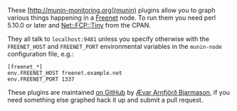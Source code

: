 These [http://munin-monitoring.org](munin) plugins allow you to graph
various things happening in a [Freenet](http://freenetproject.org/)
node. To run them you need perl 5.10.0 or later and
[Net::FCP::Tiny](http://search.cpan.org/dist/Net-FCP-Tiny/) from the
CPAN.

They all talk to `localhost:9481` unless you specify otherwise with
the `FREENET_HOST` and `FREENET_PORT` environmental variables in the
`munin-node` configuration file, e.g.:

    [freenet_*]
    env.FREENET_HOST freenet.example.net
    env.FREENET_PORT 1337

These plugins are maintained
[on GitHub](http://github.com/avar/munin-plugin-freenet) by
[Ævar Arnfjörð Bjarmason](http://github.com/avar/munin-plugin-freenet),
if you need something else graphed hack it up and submit a pull
request.
